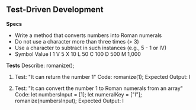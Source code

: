 ## Test-Driven Development

**Specs**

* Write a method that converts numbers into Roman numerals
* Do not use a character more than three times (> 3)
* Use a character to subtract in such instances (e.g., 5 - 1 or IV)
* Symbol  Value
    I       1
    V       5
    X       10
    L       50
    C       100
    D       500
    M       1,000

**Tests**
Describe: romanize();
  1. Test: "It can return the number 1"
  Code:
  romanize(1);
  Expected Output: I

  2. Test: "It can convert the number 1 to Roman numerals from an array"
  Code:
  let numbersInput = [1];
  let numeralKey = ["I"];
  romanize(numbersInput);
  Expected Output: I